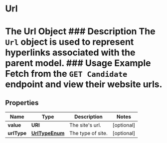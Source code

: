 

# Url

# The Url Object ### Description The `Url` object is used to represent hyperlinks associated with the parent model. ### Usage Example Fetch from the `GET Candidate` endpoint and view their website urls.

## Properties

Name | Type | Description | Notes
------------ | ------------- | ------------- | -------------
**value** | **URI** | The site&#39;s url. |  [optional]
**urlType** | [**UrlTypeEnum**](UrlTypeEnum.md) | The type of site. |  [optional]




